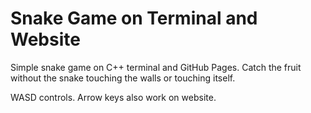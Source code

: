 # Snake Game on Terminal and Website

Simple snake game on C++ terminal and GitHub Pages. Catch the fruit without the snake touching the walls or touching itself. 

WASD controls. Arrow keys also work on website.